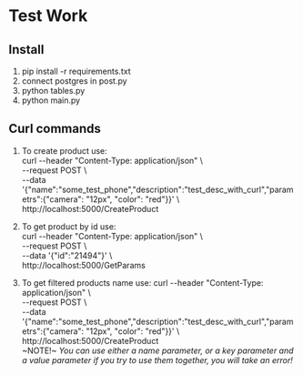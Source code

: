 # Test Work
## Install
1. pip install -r requirements.txt
2. connect postgres in post.py
3. python tables.py
4. python main.py
## Curl commands
1. To create product use:  
    curl --header "Content-Type: application/json" \  
      --request POST \  
      --data '{"name":"some_test_phone","description":"test_desc_with_curl","parametrs":{"camera": "12px", "color": "red"}}' \  
      http://localhost:5000/CreateProduct  

2. To get product by id use:  
    curl --header "Content-Type: application/json" \  
      --request POST \  
      --data '{"id":"21494"}' \  
      http://localhost:5000/GetParams  

3. To get filtered products name use:
    curl --header "Content-Type: application/json" \  
      --request POST \  
      --data '{"name":"some_test_phone","description":"test_desc_with_curl","parametrs":{"camera": "12px", "color": "red"}}' \  
      http://localhost:5000/CreateProduct  
      ~NOTE!~ *You can use either a name parameter, or a key parameter and a value parameter  if you try to use them together, you will take an error!*
